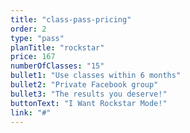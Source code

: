 ```yaml
---
title: "class-pass-pricing"
order: 2
type: "pass"
planTitle: "rockstar"
price: 167
numberOfClasses: "15"
bullet1: "Use classes within 6 months"
bullet2: "Private Facebook group"
bullet3: "The results you deserve!"
buttonText: "I Want Rockstar Mode!"
link: "#"
---
```

